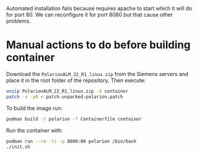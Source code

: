 #
Automated installation fails because requires apache to start which it will do for port 80.
We can reconfigure it for port 8080 but that cause other problems.

# Manual actions to do before building container

Download the `PolarionALM_22_R1_linux.zip` from the Siemens servers and place it in the root folder of the repository.
Then execute:

```bash
unzip PolarionALM_22_R1_linux.zip -d container
patch -s -p0 < patch-unpacked-polarion.patch
```

To build the image run:

```bash
podman build -t polarion -f Containerfile container
```

Run the container with:

```bash
podman run --rm -ti -p 8080:80 polarion /bin/bash  
./init.sh
```